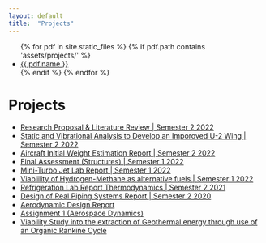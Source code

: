 ```yaml
---
layout: default
title:  "Projects"
---
```



<div>
<ul>
{% for pdf in site.static_files %}
{% if pdf.path contains 'assets/projects/' %}
<li>
<a href="{{ pdf.path }}" alt="project file">{{ pdf.name }}</a>
</li>
{% endif %}
{% endfor %}
</ul>

<h1>Projects</h1>
<ul class="projectlist">

<div><li><a href="{{ site.url }}{{ site.baseurl }}/_Assignments/Assignment 3 Research Proposal & Literature Review.pdf">
Research Proposal & Literature Review | Semester 2 2022
</a></li></div>

<div><li><a href="/notes/assignments/Static and Vibrational Analysis to Develop an Imporoved U-2 Wing.pdf">
Static and Vibrational Analysis to Develop an Imporoved U-2 Wing | Semester 2 2022
</a></li></div>

<div><li><a href="/notes/assignments/Aircraft Initial Weight Estimation Report.pdf">
Aircraft Initial Weight Estimation Report | Semester 2 2022
</a></li></div>

<div><li><a href="/notes/assignments/Final Assessment (Structures).pdf">
Final Assessment (Structures) | Semester 1 2022
</a></li></div>

<div><li><a href="/notes/assignments/Mini-Turbo Jet Lab Report.pdf">
Mini-Turbo Jet Lab Report | Semester 1 2022
</a></li></div>

<div><li><a href="/notes/assignments/Viablility of Hydrogen-Methane as alternative fuels.pdf">
Viablility of Hydrogen-Methane as alternative fuels | Semester 1 2022
</a></li></div>

<div><li><a href="/notes/assignments/Refrigeration Lab Report Thermodynamics.pdf">
Refrigeration Lab Report Thermodynamics | Semester 2 2021
</a></li></div>

<div><li><a href="/notes/assignments/Design of Real Piping Systems Report.pdf">
Design of Real Piping Systems Report | Semester 2 2020
</a></li></div>

<div><li><a href="/notes/assignments/Aerodynamic%20Design%20Report.pdf">
Aerodynamic Design Report
</a></li></div>

<div><li><a href="/notes/assignments/Assignment 1 (Aerospace Dynamics).pdf">
Assignment 1 (Aerospace Dynamics)
</a></li></div>

<div><li><a href="/notes/assignments/Viability Study into the extraction of Geothermal energy through use of an Organic Rankine Cycle.pdf">
Viability Study into the extraction of Geothermal energy through use of an Organic Rankine Cycle
</a></li></div>



</ul>
</div>

